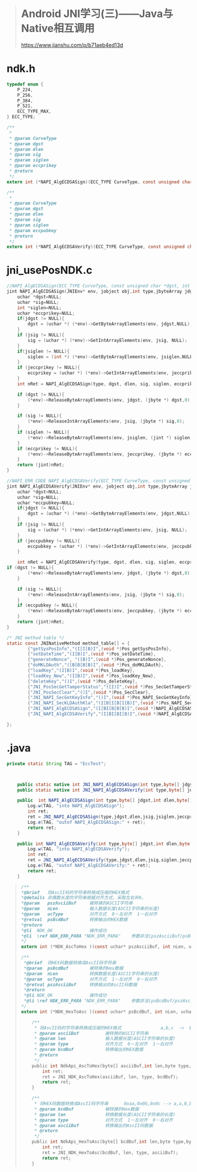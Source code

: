 > # Android JNI学习(三)——Java与Native相互调用
>
> https://www.jianshu.com/p/b71aeb4ed13d

# ndk.h

```c
typedef enum {
	P_224,
	P_256,
	P_384,
	P_521,
	ECC_TYPE_MAX,
} ECC_TYPE;

/**
 *
 * @param CurveType
 * @param dgst
 * @param dlen
 * @param sig
 * @param siglen
 * @param eccprikey
 * @return
 */
extern int (*NAPI_AlgECDSASign)(ECC_TYPE CurveType, const unsigned char *dgst, int dlen, unsigned char *sig, unsigned int *siglen, unsigned char *eccprikey);

/**
 *
 * @param CurveType
 * @param dgst
 * @param dlen
 * @param sig
 * @param siglen
 * @param eccpubkey
 * @return
 */
extern int (*NAPI_AlgECDSAVerify)(ECC_TYPE CurveType, const unsigned char *dgst, int dlen, unsigned char *sig, unsigned int siglen, unsigned char *eccpubkey);
```

# jni_usePosNDK.c

```C
//NAPI_AlgECDSASign(ECC_TYPE CurveType, const unsigned char *dgst, int dlen, unsigned char *sig, unsigned int *siglen, unsigned char *eccprikey)
jint NAPI_AlgECDSASign(JNIEnv* env, jobject obj,int type,jbyteArray jdgst,int dlen,jbyteArray jsig,jintArray jsiglen,jbyteArray jeccprikey){
	uchar *dgst=NULL;
	uchar *sig=NULL;
	int *siglen=NULL;
	uchar *eccprikey=NULL;
	if(jdgst != NULL){
		dgst = (uchar *) (*env)->GetByteArrayElements(env, jdgst,NULL);
	}
	if (jsig != NULL){
		sig = (uchar *) (*env)->GetIntArrayElements(env, jsig, NULL);
	}
	if(jsiglen != NULL){
		siglen = (int *) (*env)->GetByteArrayElements(env, jsiglen,NULL);
	}
	if (jeccprikey != NULL){
		eccprikey = (uchar *) (*env)->GetIntArrayElements(env, jeccprikey, NULL);
	}
	int nRet = NAPI_AlgECDSASign(type, dgst, dlen, sig, siglen, eccprikey);

	if (dgst != NULL){
		(*env)->ReleaseByteArrayElements(env, jdgst, (jbyte *) dgst,0);
	}

	if (sig != NULL){
		(*env)->ReleaseIntArrayElements(env, jsig, (jbyte *) sig,0);
	}
	if (siglen != NULL){
		(*env)->ReleaseByteArrayElements(env, jsiglen, (jint *) siglen,0);
	}
	if (eccprikey != NULL){
		(*env)->ReleaseByteArrayElements(env, jeccprikey, (jbyte *) eccprikey,0);
	}
	return (jint)nRet;
}

//NAPI_ERR_CODE NAPI_AlgECDSAVerify(ECC_TYPE CurveType, const unsigned char *dgst, int dlen, unsigned char *sig, unsigned int siglen, unsigned char *eccpubkey);
jint NAPI_AlgECDSAVerify(JNIEnv* env, jobject obj,int type,jbyteArray jdgst,int dlen,jbyteArray jsig,int siglen,jbyteArray jeccpubkey){
	uchar *dgst=NULL;
	uchar *sig=NULL;
	uchar *eccpubkey=NULL;
	if(jdgst != NULL){
		dgst = (uchar *) (*env)->GetByteArrayElements(env, jdgst,NULL);
	}
	if (jsig != NULL){
		sig = (uchar *) (*env)->GetIntArrayElements(env, jsig, NULL);
	}
	if (jeccpubkey != NULL){
		eccpubkey = (uchar *) (*env)->GetIntArrayElements(env, jeccpubkey, NULL);
	}

	int nRet = NAPI_AlgECDSAVerify(type, dgst, dlen, sig, siglen, eccprikey);
if (dgst != NULL){
		(*env)->ReleaseByteArrayElements(env, jdgst, (jbyte *) dgst,0);
	}

	if (sig != NULL){
		(*env)->ReleaseIntArrayElements(env, jsig, (jbyte *) sig,0);
	}
	if (eccpubkey != NULL){
		(*env)->ReleaseByteArrayElements(env, jeccpubkey, (jbyte *) eccpubkey,0);
	}
	return (jint)nRet;
}

/* JNI method table */
static const JNINativeMethod method_table[] = {
		{"getSysPosInfo","(I[I[B)I",(void *)Pos_getSysPosInfo},
		{"setDateTime","(I[B)I",(void *)Pos_setDateTime},
		{"generateNonce", "([B)I",(void *)Pos_generateNonce},
		{"doMKLDAuth","([B[B[B[B)I",(void *)Pos_doMKLDAuth},
		{"loadKey","(I[B)I",(void *)Pos_loadKey},
		{"loadKey_New","(I[B)I",(void *)Pos_loadKey_New},
		{"deleteKey","()I",(void *)Pos_deleteKey},
		{"JNI_PosSecGetTamperStatus","([I)I",(void *)Pos_SecGetTamperStatus},
		{"JNI_PosSecClear","()I",(void *)Pos_SecClear},
		{"JNI_NAPI_SecGetKeyInfo","()I",(void *)Pos_NAPI_SecGetKeyInfo},
		{"JNI_NAPI_SecKLDAuthKla","(I[B[I[B[I[B)I",(void *)Pos_NAPI_SecKLDAuthKla},
		{"JNI_NAPI_AlgECDSASign","(I[BI[B[B[B)I",(void *)NAPI_AlgECDSASign},
		{"JNI_NAPI_AlgECDSAVerify","(I[BI[BI[B)I",(void *)NAPI_AlgECDSAVerify},

};
```

# .java

```java
private static String TAG = "EccTest";



    public static native int JNI_NAPI_AlgECDSASign(int type,byte[] jdgst,int dlen,byte[] jsig,byte[] jsiglen,byte[] jeccprikey);
    public static native int JNI_NAPI_AlgECDSAVerify(int type,byte[] jdgst,int dlen,byte[] jsig,int siglen,byte[] jeccpubkey);

    public  int NAPI_AlgECDSASign(int type,byte[] jdgst,int dlen,byte[] jsig,byte[] jsiglen,byte[] jeccprikey) {
        Log.w(TAG, "into NAPI_AlgECDSASign");
        int ret;
        ret = JNI_NAPI_AlgECDSASign(type,jdgst,dlen,jsig,jsiglen,jeccprikey);
        Log.e(TAG, "outof NAPI_AlgECDSASign:" + ret);
        return ret;
    }

    public int NAPI_AlgECDSAVerify(int type,byte[] jdgst,int dlen,byte[] jsig,int siglen,byte[] jeccpubkey){
        Log.w(TAG, "into NAPI_AlgECDSAVerify");
        int ret;
        ret = JNI_NAPI_AlgECDSAVerify(type,jdgst,dlen,jsig,siglen,jeccpubkey);
        Log.e(TAG, "outof NAPI_AlgECDSAVerify:" + ret);
        return ret;
    }
```

> ```c
> /**
> *@brief	将AscII码的字符串转换成压缩的HEX格式
> *@details	非偶数长度的字符串根据对齐方式，采取左右补0。
> *@param	pszAsciiBuf		被转换的ASCII字符串
> *@param	nLen			输入数据长度(ASCII字符串的长度)
> *@param	ucType			对齐方式  0－左对齐  1－右对齐
> *@retval	psBcdBuf		转换输出的HEX数据
> *@return
> *@li	NDK_OK				操作成功
> *@li	\ref NDK_ERR_PARA "NDK_ERR_PARA"	参数非法(pszAsciiBuf/psBcdBuf为NULL、nLen<=0)
> */
> extern int (*NDK_AscToHex )(const uchar* pszAsciiBuf, int nLen, uchar ucType, uchar* psBcdBuf);
> 
> /**
>  *@brief	将HEX码数据转换成AscII码字符串
>  *@param	psBcdBuf		被转换的Hex数据
>  *@param	nLen			转换数据长度(ASCII字符串的长度)
>  *@param	ucType			对齐方式  1－左对齐  0－右对齐
>  *@retval	pszAsciiBuf		转换输出的AscII码数据
>  *@return
>  *@li	NDK_OK				操作成功
>  *@li	\ref NDK_ERR_PARA "NDK_ERR_PARA"	参数非法(psBcdBuf/pszAsciiBuf为NULL、nLen<0、ucType非法)
> */
> extern int (*NDK_HexToAsc )(const uchar* psBcdBuf, int nLen, uchar ucType, uchar* pszAsciiBuf);
> 
>     /**
>      * 将AscII码的字符串转换成压缩的HEX格式               a,b,c  ->  0xab,0xc0
>      * @param asciiBuf          被转换的ASCII字符串
>      * @param len               输入数据长度(ASCII字符串的长度)
>      * @param type              对齐方式  0－左对齐  1－右对齐
>      * @param bcdBuf            转换输出的HEX数据
>      * @return
>      */
>     public int NdkApi_AscToHex(byte[] asciiBuf,int len,byte type,byte[] bcdBuf){
>         int ret;
>         ret = JNI_NDK_AscToHex(asciiBuf, len, type, bcdBuf);
>         return ret;
>     }
> 
>     /**
>      * 将HEX码数据转换成AscII码字符串      0xaa,0x0b,0x0c --> a,a,0,b,0,c
>      * @param bcdBuf            被转换的Hex数据
>      * @param len               转换数据长度(ASCII字符串的长度)
>      * @param type              对齐方式  1－左对齐  0－右对齐
>      * @param asciiBuf          转换输出的AscII码数据
>      * @return
>      */
>     public int NdkApi_HexToAsc(byte[] bcdBuf,int len,byte type,byte[] asciiBuf){
>         int ret;
>         ret = JNI_NDK_HexToAsc(bcdBuf, len, type, asciiBuf);
>         return ret;
>     }
> ```
>
> 



